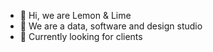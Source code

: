 - 👋 Hi, we are Lemon & Lime
- 👀 We are a data, software and design studio
- 🌱 Currently looking for clients
